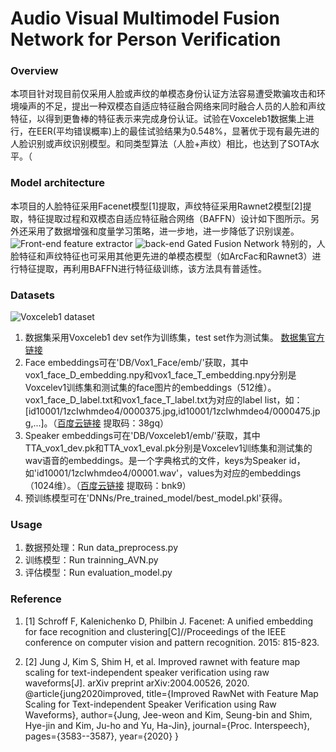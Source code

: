 # Audio Visual Multimodel Fusion Network for Person Verification

### Overview
本项目针对现目前仅采用人脸或声纹的单模态身份认证方法容易遭受欺骗攻击和环境噪声的不足，提出一种双模态自适应特征融合网络来同时融合人员的人脸和声纹特征，以得到更鲁棒的特征表示来完成身份认证。试验在Voxceleb1数据集上进行，在EER(平均错误概率)上的最佳试验结果为0.548%，显著优于现有最先进的人脸识别或声纹识别模型。和同类型算法（人脸+声纹）相比，也达到了SOTA水平。（
### Model architecture
本项目的人脸特征采用Facenet模型[1]提取，声纹特征采用Rawnet2模型[2]提取，特征提取过程和双模态自适应特征融合网络（BAFFN）设计如下图所示。另外还采用了数据增强和度量学习策略，进一步地，进一步降低了识别误差。
![Front-end feature extractor](https://images.gitee.com/uploads/images/2021/0829/184341_dea79126_7955921.png "屏幕截图.png")
![back-end Gated Fusion Network](https://images.gitee.com/uploads/images/2021/0903/095703_c2670694_7955921.png "屏幕截图.png")
特别的，人脸特征和声纹特征也可采用其他更先进的单模态模型（如ArcFac和Rawnet3）进行特征提取，再利用BAFFN进行特征级训练，该方法具有普适性。

### Datasets
![Voxceleb1 dataset](https://images.gitee.com/uploads/images/2021/0829/203933_f4923fee_7955921.png "屏幕截图.png")
1.  数据集采用Voxceleb1 dev set作为训练集，test set作为测试集。  [数据集官方链接](https://www.robots.ox.ac.uk/~vgg/data/voxceleb/)
2.  Face embeddings可在'DB/Vox1_Face/emb/'获取，其中vox1_face_D_embedding.npy和vox1_face_T_embedding.npy分别是Voxcelev1训练集和测试集的face图片的embeddings（512维）。vox1_face_D_label.txt和vox1_face_T_label.txt为对应的label list，如：[id10001/1zcIwhmdeo4/0000375.jpg,id10001/1zcIwhmdeo4/0000475.jpg,...]。（[百度云链接](https://pan.baidu.com/s/15T7tvXb-FUgpLU3kpQN7zw 
) 提取码：38gq）
3.  Speaker embeddings可在'DB/Voxceleb1/emb/'获取，其中TTA_vox1_dev.pk和TTA_vox1_eval.pk分别是Voxcelev1训练集和测试集的wav语音的embeddings。是一个字典格式的文件，keys为Speaker id，如'id10001/1zcIwhmdeo4/00001.wav'，values为对应的embeddings（1024维）。（[百度云链接](https://pan.baidu.com/s/1eNzLMzZmuKvgrxNm1XoRvQ) 提取码：bnk9）
4.  预训练模型可在'DNNs/Pre_trained_model/best_model.pkl'获得。

### Usage
1.    数据预处理：Run data_preprocess.py
2.    训练模型：Run trainning_AVN.py
3.    评估模型：Run evaluation_model.py

### Reference
1.    [1] Schroff F, Kalenichenko D, Philbin J. Facenet: A unified embedding for face recognition and clustering[C]//Proceedings of the IEEE conference on computer vision and pattern recognition. 2015: 815-823.

2.    [2] Jung J, Kim S, Shim H, et al. Improved rawnet with feature map scaling for text-independent speaker verification using raw waveforms[J]. arXiv preprint arXiv:2004.00526, 2020.
@article{jung2020improved,
  title={Improved RawNet with Feature Map Scaling for Text-independent Speaker Verification using Raw Waveforms},
  author={Jung, Jee-weon and Kim, Seung-bin and Shim, Hye-jin and Kim, Ju-ho and Yu, Ha-Jin},
  journal={Proc. Interspeech},
  pages={3583--3587},
  year={2020}
}
